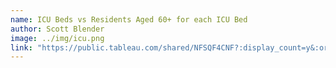 ```yaml
---
name: ICU Beds vs Residents Aged 60+ for each ICU Bed
author: Scott Blender
image: ../img/icu.png
link: "https://public.tableau.com/shared/NFSQF4CNF?:display_count=y&:origin=viz_share_link"
---
```

